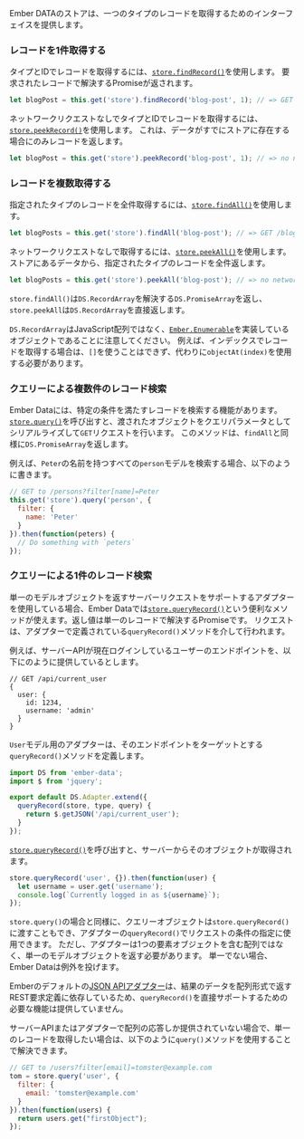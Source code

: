 <!--
The Ember Data store provides an interface for retrieving records of a single type.
-->

Ember DATAのストアは、一つのタイプのレコードを取得するためのインターフェイスを提供します。

<!--
### Retrieving a Single Record
-->

### レコードを1件取得する

<!--
Use [`store.findRecord()`](https://www.emberjs.com/api/ember-data/release/classes/DS.Store/methods/findRecord?anchor=findRecord) to retrieve a record by its type and ID.
This will return a promise that fulfills with the requested record:
-->

タイプとIDでレコードを取得するには、[`store.findRecord()`](https://www.emberjs.com/api/ember-data/release/classes/DS.Store/methods/findRecord?anchor=findRecord)を使用します。
要求されたレコードで解決するPromiseが返されます。

```javascript
let blogPost = this.get('store').findRecord('blog-post', 1); // => GET /blog-posts/1
```

<!--
Use [`store.peekRecord()`](https://www.emberjs.com/api/ember-data/release/classes/DS.Store/methods/findRecord?anchor=peekRecord) to retrieve a record by its type and ID, without making a network request.
This will return the record only if it is already present in the store:
-->

ネットワークリクエストなしでタイプとIDでレコードを取得するには、[`store.peekRecord()`](https://www.emberjs.com/api/ember-data/release/classes/DS.Store/methods/findRecord?anchor=peekRecord)を使用します。
これは、データがすでにストアに存在する場合にのみレコードを返します。

```javascript
let blogPost = this.get('store').peekRecord('blog-post', 1); // => no network request
```

<!--
### Retrieving Multiple Records
-->

### レコードを複数取得する

<!--
Use [`store.findAll()`](https://www.emberjs.com/api/ember-data/release/classes/DS.Store/methods/findAll?anchor=findAll) to retrieve all of the records for a given type:
-->

指定されたタイプのレコードを全件取得するには、[`store.findAll()`](https://www.emberjs.com/api/ember-data/release/classes/DS.Store/methods/findAll?anchor=findAll)を使用します。

```javascript
let blogPosts = this.get('store').findAll('blog-post'); // => GET /blog-posts
```

<!--
Use [`store.peekAll()`](http://emberjs.com/api/data/classes/DS.Store.html#method_peekAll) to retrieve all of the records for a given type that are already loaded into the store, without making a network request:
-->

ネットワークリクエストなしで取得するには、[`store.peekAll()`](http://emberjs.com/api/data/classes/DS.Store.html#method_peekAll)を使用します。
ストアにあるデータから、指定されたタイプのレコードを全件返します。

```javascript
let blogPosts = this.get('store').peekAll('blog-post'); // => no network request
```

<!--
`store.findAll()` returns a `DS.PromiseArray` that fulfills to a `DS.RecordArray` and `store.peekAll` directly returns a `DS.RecordArray`.
-->

`store.findAll()`は`DS.RecordArray`を解決する`DS.PromiseArray`を返し、`store.peekAll`は`DS.RecordArray`を直接返します。

<!--
It's important to note that `DS.RecordArray` is not a JavaScript array, it's an object that implements [`Ember.Enumerable`](http://emberjs.com/api/classes/Ember.Enumerable.html).
This is important because, for example, if you want to retrieve records by index,
the `[]` notation will not work--you'll have to use `objectAt(index)` instead.
-->

`DS.RecordArray`はJavaScript配列ではなく、[`Ember.Enumerable`](http://emberjs.com/api/classes/Ember.Enumerable.html)を実装しているオブジェクトであることに注意してください。
例えば、インデックスでレコードを取得する場合は、`[]`を使うことはできず、代わりに`objectAt(index)`を使用する必要があります。

<!--
### Querying for Multiple Records
-->

### クエリーによる複数件のレコード検索

<!--
Ember Data provides the ability to query for records that meet certain criteria.
Calling [`store.query()`](https://www.emberjs.com/api/ember-data/release/classes/DS.Store/methods/query?anchor=query) will make a `GET` request with the passed object serialized as query params.
This method returns a `DS.PromiseArray` in the same way as `findAll`.
-->
Ember Dataには、特定の条件を満たすレコードを検索する機能があります。
[`store.query()`](https://www.emberjs.com/api/ember-data/release/classes/DS.Store/methods/query?anchor=query)を呼び出すと、渡されたオブジェクトをクエリパラメータとしてシリアルライズして`GET`リクエストを行います。
このメソッドは、`findAll`と同様に`DS.PromiseArray`を返します。

<!--
For example, we could search for all `person` models who have the name of
`Peter`:
-->

例えば、`Peter`の名前を持つすべての`person`モデルを検索する場合、以下のように書きます。

```javascript
// GET to /persons?filter[name]=Peter
this.get('store').query('person', {
  filter: {
    name: 'Peter'
  }
}).then(function(peters) {
  // Do something with `peters`
});
```

<!--
### Querying for A Single Record
-->

### クエリーによる1件のレコード検索

<!--
If you are using an adapter that supports server requests capable of returning a single model object,
Ember Data provides a convenience method [`store.queryRecord()`](https://www.emberjs.com/api/ember-data/release/classes/DS.Store/methods/query?anchor=queryRecord)that will return a promise that resolves with that single record.
The request is made via a method `queryRecord()` defined by the adapter.
-->

単一のモデルオブジェクトを返すサーバーリクエストをサポートするアダプターを使用している場合、Ember Dataでは[`store.queryRecord()`](https://www.emberjs.com/api/ember-data/release/classes/DS.Store/methods/query?anchor=queryRecord)という便利なメソッドが使えます。返し値は単一のレコードで解決するPromiseです。
リクエストは、アダプターで定義されている`queryRecord()`メソッドを介して行われます。

<!--
For example, if your server API provides an endpoint for the currently logged in user:
-->

例えば、サーバーAPIが現在ログインしているユーザーのエンドポイントを、以下にのように提供しているとします。


```text
// GET /api/current_user
{
  user: {
    id: 1234,
    username: 'admin'
  }
}
```

<!--
and the adapter for the `User` model defines a `queryRecord()` method that targets that endpoint:
-->

`User`モデル用のアダプターは、そのエンドポイントをターゲットとする`queryRecord()`メソッドを定義します。

```app/adapters/user.js
import DS from 'ember-data';
import $ from 'jquery';

export default DS.Adapter.extend({
  queryRecord(store, type, query) {
    return $.getJSON('/api/current_user');
  }
});
```

<!--
then calling [`store.queryRecord()`](https://www.emberjs.com/api/ember-data/release/classes/DS.Store/methods/query?anchor=queryRecord) will retrieve that object from the server:
-->

[`store.queryRecord()`](https://www.emberjs.com/api/ember-data/release/classes/DS.Store/methods/query?anchor=queryRecord)を呼び出すと、サーバーからそのオブジェクトが取得されます。

```javascript
store.queryRecord('user', {}).then(function(user) {
  let username = user.get('username');
  console.log(`Currently logged in as ${username}`);
});
```

<!--
As in the case of `store.query()`, a query object can also be passed to `store.queryRecord()` and is available for the adapter's `queryRecord()` to use to qualify the request.
However the adapter must return a single model object, not an array containing one element,
otherwise Ember Data will throw an exception.
-->

`store.query()`の場合と同様に、クエリーオブジェクトは`store.queryRecord()`に渡すこともでき、アダプターの`queryRecord()`でリクエストの条件の指定に使用できます。
ただし、アダプターは1つの要素オブジェクトを含む配列ではなく、単一のモデルオブジェクトを返す必要があります。
単一でない場合、Ember Dataは例外を投げます。

<!--
Note that Ember's default [JSON API adapter](https://www.emberjs.com/api/ember-data/release/classes/DS.JSONAPIAdapter) does not provide the functionality needed to support `queryRecord()` directly as it relies on REST request definitions that return result data in the form of an array.
-->

Emberのデフォルトの[JSON APIアダプター](https://www.emberjs.com/api/ember-data/release/classes/DS.JSONAPIAdapter)は、結果のデータを配列形式で返すREST要求定義に依存しているため、`queryRecord()`を直接サポートするための必要な機能は提供していません。

<!--
If your server API or your adapter only provides array responses but you wish to retrieve just a single record, you can alternatively use the `query()` method as follows:
-->

サーバーAPIまたはアダプターで配列の応答しか提供されていない場合で、単一のレコードを取得したい場合は、以下のように`query()`メソッドを使用することで解決できます。

```javascript
// GET to /users?filter[email]=tomster@example.com
tom = store.query('user', {
  filter: {
    email: 'tomster@example.com'
  }
}).then(function(users) {
  return users.get("firstObject");
});
```
